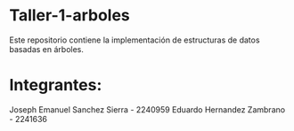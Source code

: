 # Taller-1-arboles
Este repositorio contiene la implementación de estructuras de datos basadas en árboles.

# Integrantes:
Joseph Emanuel Sanchez Sierra - 2240959
Eduardo Hernandez Zambrano - 2241636
